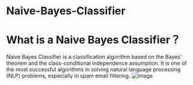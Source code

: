 # Naive-Bayes-Classifier
# What is a Naive Bayes Classifier？
Naive Bayes Classifier is a classification algorithm based on the Bayes' theorem and the class-conditional independence assumption. It is one of the most successful algorithms in solving natural language processing (NLP) problems, especially in spam email filtering.
![image](https://user-images.githubusercontent.com/89111546/192164788-8b6998e1-78de-408a-976c-fb672f3e13d5.png)


